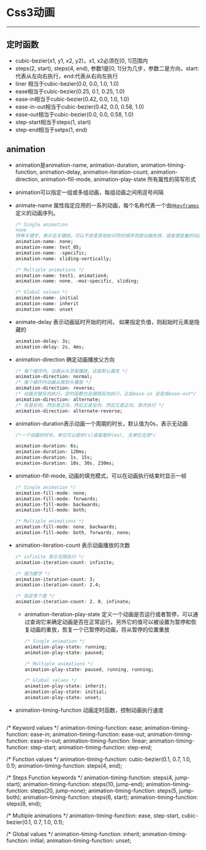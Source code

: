 # Css3动画

---



## 定时函数

- cubic-bezier(x1, y1, x2, y2)，x1, x2必须在[0, 1]范围内
- steps(2, start), steps(4, end), 参数1是[0, 1]分为几步，参数二是方向，start: 代表从左向右执行，end:代表从右向左执行
- liner 相当于cubic-bezier(0.0, 0.0, 1.0, 1.0)
- ease相当于cubic-bezier(0.25, 0.1, 0.25, 1.0)
- ease-in相当于cubic-bezier(0.42, 0.0, 1.0, 1.0)
- ease-in-out相当于cubic-bezier(0.42, 0.0, 0.58, 1.0)
- ease-out相当于cubic-bezier(0.0, 0.0, 0.58, 1.0)
- step-start相当于steps(1, start)
- step-end相当于setps(1, end)



## animation

 - animation是animation-name, animation-duration, animation-timing-function, animation-delay, animation-iteration-count, animation-direction, animation-fill-mode, animation-play-state 所有属性的简写形式

 - animation可以指定一组或多组动画，每组动画之间用逗号间隔

 - animate-name 属性指定应用的一系列动画，每个名称代表一个由[`@keyframes`](https://developer.mozilla.org/zh-CN/docs/Web/CSS/@keyframes)定义的动画序列。

   ``` css
   /* Single animation 
   none
   特殊关键字，表示无关键帧。可以不改变其他标识符的顺序而使动画失效，或者使层叠的动画样式失效*/
   animation-name: none;
   animation-name: test_05;
   animation-name: -specific;
   animation-name: sliding-vertically;
   
   /* Multiple animations */
   animation-name: test1, animation4;
   animation-name: none, -moz-specific, sliding;
   
   /* Global values */
   animation-name: initial
   animation-name: inherit
   animation-name: unset
   
   ```

   

 - animate-delay 表示动画延时开始的时间， 如果指定负值，则起始时元素是隐藏的

   ``` css
   animation-delay: 3s;
   animation-delay: 2s, 4ms;
   ```

   

 - animation-direction 确定动画播放父方向

   ``` css
   /* 每个循环内，动画从头至尾播放，这是默认属性 */
   animation-direction: normal;
   /* 每个循环内动画从尾到头播放 */
   animation-direction: reverse;
   /* 动画交替反向执行，定时函数也会跟随反向执行，比如ease-in 会变成ease-out*/
   animation-direction: alternate;
   /* 先是反向，然后是正向，然后又是反向，然后又是正向，依次执行 */
   animation-direction: alternate-reverse;
   ```

- animation-duration表示动画一个周期的时长，默认值为0s，表示无动画

  ``` css
  /*一个动画的时长，单位可以是秒(s)或者毫秒(ms), 无单位无效*/
  
  animation-duration: 6s;
  animation-duration: 120ms;
  animation-duration: 1s, 15s;
  animation-duration: 10s, 30s, 230ms;
  ```

  

- animation-fill-mode, 动画的填充模式，可以在动画执行结束时显示一帧

  ``` css
  /* Single animation */
  animation-fill-mode: none;
  animation-fill-mode: forwards;
  animation-fill-mode: backwards;
  animation-fill-mode: both;
  
  /* Multiple animations */
  animation-fill-mode: none, backwards;
  animation-fill-mode: both, forwards, none;
  ```

  

- animation-iteration-count 表示动画播放的次数

  ``` css
  /* infinite 表示无限执行 */
  animation-iteration-count: infinite;
  
  /* 值为数字 */
  animation-iteration-count: 3;
  animation-iteration-count: 2.4;
  
  /* 指定多个值 */
  animation-iteration-count: 2, 0, infinate;
  ```



  - animation-iteration-play-state 定义一个动画是否运行或者暂停，可以通过查询它来确定动画是否在正常运行。另外它的值可以被设置为暂停和恢复动画的重放，恢复一个已暂停的动画，将从暂停的位置重放

    ``` css
    /* Single animation */
    animation-play-state: running;
    animation-play-state: paused;
    
    /* Multiple animations */
    animation-play-state: paused, running, running;
    
    /* Global values */
    animation-play-state: inherit;
    animation-play-state: initial;
    animation-play-state: unset;
    ```

    

- animation-timing-function 动画定时函数，控制动画执行速度

   ``` css
/* Keyword values */
animation-timing-function: ease;
animation-timing-function: ease-in;
animation-timing-function: ease-out;
animation-timing-function: ease-in-out;
animation-timing-function: linear;
animation-timing-function: step-start;
animation-timing-function: step-end;

/* Function values */
animation-timing-function: cubic-bezier(0.1, 0.7, 1.0, 0.1);
animation-timing-function: steps(4, end);

/* Steps Function keywords */ 
animation-timing-function: steps(4, jump-start);
animation-timing-function: steps(10, jump-end);
animation-timing-function: steps(20, jump-none);
animation-timing-function: steps(5, jump-both);
animation-timing-function: steps(6, start);
animation-timing-function: steps(8, end);

/* Multiple animations */
animation-timing-function: ease, step-start, cubic-bezier(0.1, 0.7, 1.0, 0.1);

/* Global values */
animation-timing-function: inherit;
animation-timing-function: initial;
animation-timing-function: unset;
   ```

